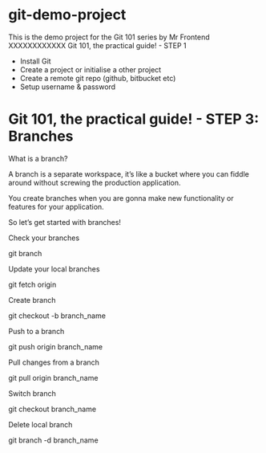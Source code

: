 # git-demo-project
This is the demo project for the Git 101 series by Mr Frontend
XXXXXXXXXXXX
Git 101, the practical guide! - STEP 1

- Install Git
- Create a project or initialise a other project
- Create a remote git repo (github, bitbucket etc)
- Setup username & password


# Git 101, the practical guide! - STEP 3: Branches

What is a branch?

A branch is a separate workspace, it’s like a bucket where you can fiddle around without screwing the production application.

You create branches when you are gonna make new functionality or features for your application.

So let’s get started with branches!

Check your branches

git branch

Update your local branches

git fetch origin

Create branch

git checkout -b branch_name

Push to a branch

git push origin branch_name

Pull changes from a branch

git pull origin branch_name

Switch branch

git checkout branch_name

Delete local branch

git branch -d branch_name
